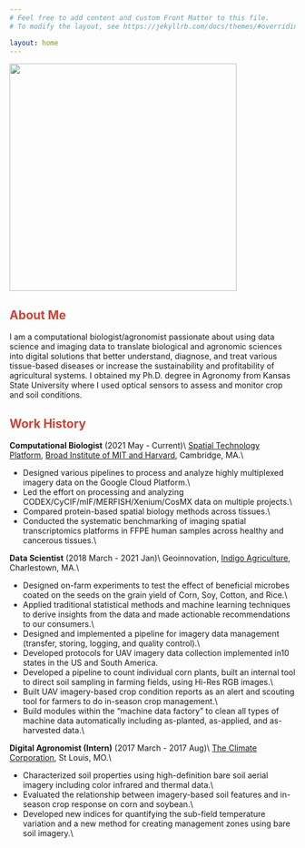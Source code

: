 ```yaml
---
# Feel free to add content and custom Front Matter to this file.
# To modify the layout, see https://jekyllrb.com/docs/themes/#overriding-theme-defaults

layout: home
---
```


<img src="./asset/profile.jpg" width="400">

## <span style="color:#CB4335">About Me</span>

I am a computational biologist/agronomist passionate about using data science and imaging data to translate biological and agronomic sciences into digital solutions that better understand, diagnose, and treat various tissue-based diseases or increase the sustainability and profitability of agricultural systems. I obtained my Ph.D. degree in Agronomy from Kansas State University where I used optical sensors to assess and monitor crop and soil conditions.

## <span style="color:#CB4335">Work History</span>

**Computational Biologist** (2021 May - Current)\\
[Spatial Technology Platform](https://www.broadinstitute.org/spatial-technology-platform), [Broad Institute of MIT and Harvard](https://www.broadinstitute.org/), Cambridge, MA.\\
- Designed various pipelines to process and analyze highly multiplexed imagery data on the Google Cloud Platform.\\
- Led the effort on processing and analyzing CODEX/CyCIF/mIF/MERFISH/Xenium/CosMX data on multiple projects.\\
- Compared protein-based spatial biology methods across tissues.\\
- Conducted the systematic benchmarking of imaging spatial transcriptomics platforms in FFPE human samples across healthy and cancerous tissues.\\

**Data Scientist** (2018 March - 2021 Jan)\\
Geoinnovation, [Indigo Agriculture](https://www.indigoag.com), Charlestown, MA.\\
- Designed on-farm experiments to test the effect of beneficial microbes coated on the seeds on the grain yield of Corn, Soy, Cotton, and Rice.\\
- Applied traditional statistical methods and machine learning techniques to derive insights from the data and made actionable recommendations to our consumers.\\
- Designed and implemented a pipeline for imagery data management (transfer, storing, logging, and quality control).\\
- Developed protocols for UAV imagery data collection implemented in10 states in the US and South America.
- Developed a pipeline to count individual corn plants, built an internal tool to direct soil sampling in farming fields, using Hi-Res RGB images.\\
- Built UAV imagery-based crop condition reports as an alert and scouting tool for farmers to do in-season crop management.\\
- Build modules within the “machine data factory” to clean all types of machine data automatically including as-planted, as-applied, and as-harvested data.\\

**Digital Agronomist (Intern)** (2017 March - 2017 Aug)\\
[The Climate Corporation](https://climate.com/), St Louis, MO.\\
- Characterized soil properties using high-definition bare soil aerial imagery including color infrared and thermal data.\\
- Evaluated the relationship between imagery-based soil features and in-season crop response on corn and soybean.\\
- Developed new indices for quantifying the sub-field temperature variation and a new method for creating management zones using bare soil imagery.\\
